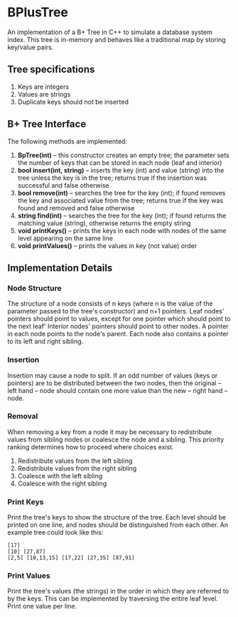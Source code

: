 # BPlusTree
An implementation of a B+ Tree in C++ to simulate a database system index. This tree is in-memory and behaves like a traditional map by storing key/value pairs.

## Tree specifications
1. Keys are integers
2. Values are strings 
3. Duplicate keys should not be inserted

## B+ Tree Interface
The following methods are implemented:
1. **BpTree(int)** – this constructor creates an empty tree; the parameter sets the number of keys
that can be stored in each node (leaf and interior)
2. **bool insert(int, string)** – inserts the key (int) and value (string) into the tree unless the key is
in the tree; returns true if the insertion was successful and false otherwise
3. **bool remove(int)** – searches the tree for the key (int); if found removes the key and associated
value from the tree; returns true if the key was found and removed and false otherwise
4. **string find(int)** – searches the tree for the key (int); if found returns the matching value
(string), otherwise returns the empty string
5. **void printKeys()** – prints the keys in each node with nodes of the same level appearing on the
same line
6. **void printValues()** – prints the values in key (not value) order

## Implementation Details
### Node Structure
The structure of a node consists of n keys (where n is the value of the parameter passed to the tree's constructor) and n+1 pointers. Leaf nodes' pointers should point to values, except for one pointer which should point to the next leaf' Interior nodes' pointers should point to other nodes. A pointer in each node points to the node's parent. Each node also contains a pointer to its left and right sibling.

### Insertion
Insertion may cause a node to split. If an odd number of values (keys or pointers) are to be
distributed between the two nodes, then the original – left hand – node should contain one more
value than the new – right hand – node.

### Removal
When removing a key from a node it may be necessary to redistribute values from sibling nodes
or coalesce the node and a sibling. This priority ranking determines how to proceed where
choices exist.
1. Redistribute values from the left sibling
2. Redistribute values from the right sibling
3. Coalesce with the left sibling
4. Coalesce with the right sibling

### Print Keys
Print the tree's keys to show the structure of the tree. Each level should be printed on one line,
and nodes should be distinguished from each other. An example tree could look like this:
```
[17]
[10] [27,87]
[2,5] [10,13,15] [17,22] [27,35] [87,91]
```
### Print Values
Print the tree's values (the strings) in the order in which they are referred to by the keys. This can
be implemented by traversing the entire leaf level. Print one value per line.

